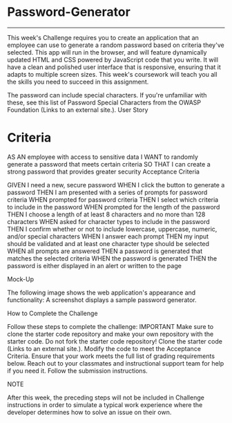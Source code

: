 # Password-Generator
- - - - - - - - - - - - - - - - - - - - - - - - - - - - - - - - - - - - - 
This week's Challenge requires you to create an application that an employee can use to generate a random password based on criteria they've selected. This app will run in the browser, and will feature dynamically updated HTML and CSS powered by JavaScript code that you write. It will have a clean and polished user interface that is responsive, ensuring that it adapts to multiple screen sizes. This week's coursework will teach you all the skills you need to succeed in this assignment.

The password can include special characters. If you're unfamiliar with these, see this list of Password Special Characters from the OWASP Foundation (Links to an external site.).
User Story

# Criteria
AS AN employee with access to sensitive data
I WANT to randomly generate a password that meets certain criteria
SO THAT I can create a strong password that provides greater security
Acceptance Criteria

GIVEN I need a new, secure password
WHEN I click the button to generate a password
THEN I am presented with a series of prompts for password criteria
WHEN prompted for password criteria
THEN I select which criteria to include in the password
WHEN prompted for the length of the password
THEN I choose a length of at least 8 characters and no more than 128 characters
WHEN asked for character types to include in the password
THEN I confirm whether or not to include lowercase, uppercase, numeric, and/or special characters
WHEN I answer each prompt
THEN my input should be validated and at least one character type should be selected
WHEN all prompts are answered
THEN a password is generated that matches the selected criteria
WHEN the password is generated
THEN the password is either displayed in an alert or written to the page

Mock-Up


The following image shows the web application's appearance and functionality:
A screenshot displays a sample password generator.

How to Complete the Challenge

Follow these steps to complete the challenge:
IMPORTANT
Make sure to clone the starter code repository and make your own repository with the starter code. Do not fork the starter code repository!
Clone the starter code (Links to an external site.).
Modify the code to meet the Acceptance Criteria.
Ensure that your work meets the full list of grading requirements below.
Reach out to your classmates and instructional support team for help if you need it.
Follow the submission instructions.

NOTE

After this week, the preceding steps will not be included in Challenge instructions in order to simulate a typical work experience where the developer determines how to solve an issue on their own.
